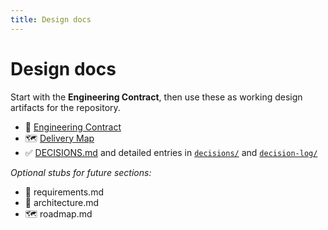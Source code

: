 ```yaml
---
title: Design docs
---
```


# Design docs

Start with the **Engineering Contract**, then use these as working design artifacts for the repository.

- 📜 [Engineering Contract](ENGINEERING_CONTRACT.md)
- 🗺️ [Delivery Map](delivery-map.md)
- ✅ [DECISIONS.md](DECISIONS.md) and detailed entries in [`decisions/`](decisions/) and [`decision-log/`](decision-log/)

*Optional stubs for future sections:*

- 🧭 requirements.md
- 🧱 architecture.md
- 🗺️ roadmap.md
